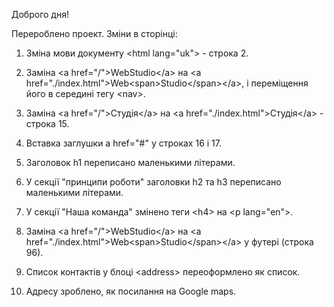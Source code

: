 Доброго дня!

Перероблено проект. Зміни в сторінці:

1.  Зміна мови документу &lt;html lang="uk"&gt; - строка 2.

2.  Заміна &lt;a href="/"&gt;WebStudio&lt;/a&gt; на &lt;a href="./index.html"&gt;Web&lt;span&gt;Studio&lt;/span&gt;&lt;/a&gt;, і
    переміщення його в середині тегу &lt;nav&gt;.

3.  Заміна &lt;a href="/"&gt;Студія&lt;/a&gt; на &lt;a href="./index.html"&gt;Студія&lt;/a&gt; - строка 15.

4.  Вставка заглушки a href="#" у строках 16 і 17.

5.  Заголовок h1 переписано маленькими літерами.

6.  У секції "принципи роботи" заголовки h2 та h3 переписано маленькими літерами.

7.  У секції "Наша команда" змінено теги &lt;h4&gt; на &lt;p lang="en"&gt;.

8.  Заміна &lt;a href="/"&gt;WebStudio&lt;/a&gt; на &lt;a href="./index.html"&gt;Web&lt;span&gt;Studio&lt;/span&gt;&lt;/a&gt; у футері
    (строка 96).

9.  Список контактів у блоці &lt;address&gt; переоформлено як список.

10. Адресу зроблено, як посилання на Google maps.

